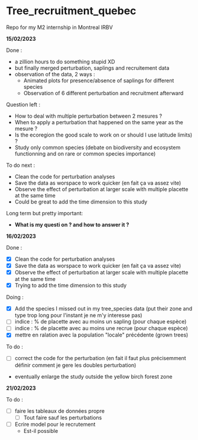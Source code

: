# Tree_recruitment_quebec
 Repo for my M2 internship in Montreal IRBV

__15/02/2023__

Done : 

- a zillion hours to do something stupid XD
- but finally merged perturbation, saplings and recruitement data
- observation of the data, 2 ways : 
   - Animated plots for presence/absence of saplings for different species
   - Observation of 6 different perturbation and recruitment afterward

Question left :

- How to deal with multiple perturbation between 2 mesures ?
- When to apply a perturbation that happened on the same year as the mesure ?
- Is the ecoregion the good scale to work on or should I use latitude limits) ?
- Study only common species (debate on biodiversity and ecosystem functionning 
and on rare or common species importance)

To do next :

-  Clean the code for perturbation analyses
-  Save the data as worspace to work quicker (en fait ça va assez vite)
-  Observe the effect of perturbation at larger scale with multiple placette 
at the same time
-  Could be great to add the time dimension to this study

Long term but pretty important:

- **What is my questi       on ? and how to answer it ?**

__16/02/2023__

Done :

- [x] Clean the code for perturbation analyses
- [x] Save the data as worspace to work quicker (en fait ça va assez vite)
- [x] Observe the effect of perturbation at larger scale with multiple
   placette at the same time
- [x] Trying to add the time dimension to this study

Doing :
- [x] Add the species I missed out in my tree_species data (put their zone and type trop long pour l'instant je ne m'y interesse pas)
- [ ] indice : % de placette avec au moins un sapling (pour chaque espèce)
- [ ] indice : % de placette avec au moins une recrue (pour chaque espèce)
- [x] mettre en ralation avec la population "locale" précédente (grown trees)

To do :

- [ ] correct the code for the perturbation (en fait il faut plus précisemment définir comment je gere les doubles perturbation)
- eventually enlarge the study outside the yellow birch forest zone

__21/02/2023__

To do :

- [ ] faire les tableaux de données propre
   - [ ] Tout faire sauf les perturbations
- [ ] Ecrire model pour le recrutement
   - Est-il possible 
